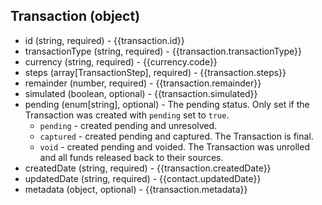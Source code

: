 ## Transaction (object)
+ id (string, required) - {{transaction.id}}
+ transactionType (string, required) - {{transaction.transactionType}}
+ currency (string, required) - {{currency.code}}
+ steps (array[TransactionStep], required) - {{transaction.steps}}
+ remainder (number, required) - {{transaction.remainder}}
+ simulated (boolean, optional) - {{transaction.simulated}}
+ pending (enum[string], optional) - The pending status.  Only set if the Transaction was created with `pending` set to `true`.
    + `pending` - created pending and unresolved.
    + `captured` - created pending and captured.  The Transaction is final.
    + `void` - created pending and voided.  The Transaction was unrolled and all funds released back to their sources.
+ createdDate (string, required) - {{transaction.createdDate}}
+ updatedDate (string, required) - {{contact.updatedDate}}
+ metadata (object, optional) - {{transaction.metadata}}
